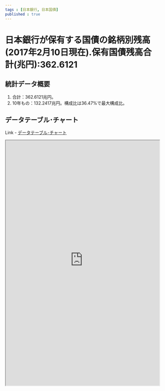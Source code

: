 ```yaml
--- 
tags : [日本銀行, 日本国債] 
published : true
---
```

# 日本銀行が保有する国債の銘柄別残高(2017年2月10日現在).保有国債残高合計(兆円):362.6121
## 統計データ概要

1. 合計：362.6121兆円。
1. 10年もの：132.2417兆円。構成比は36.47%で最大構成比。
	
## データテーブル･チャート
Link - [データテーブル･チャート](http://knowledgevault.saecanet.com/charts/am-consulting.co.jp-JGBheldByBOJ.html)
<iframe src="http://knowledgevault.saecanet.com/charts/am-consulting.co.jp-JGBheldByBOJ.html" width="100%" height="800px"></iframe>